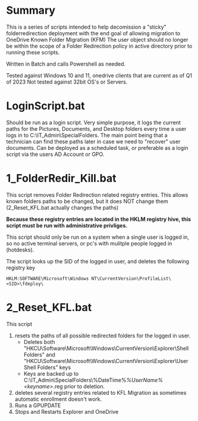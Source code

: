 # Summary
This is a series of scripts intended to help decomission a "sticky" folderredirection deployment with the end goal of allowing migration to OneDrive Known Folder Migration (KFM)
The user object should no longer be within the scope of a Folder Redirection policy in active directory prior to running these scripts.

Written in Batch and calls Powershell as needed.

Tested against Windows 10 and 11, onedrive clients that are current as of Q1 of 2023
Not tested against 32bit OS's or Servers.

# LoginScript.bat
Should be run as a login script. Very simple purpose, it logs the current paths for the Pictures, Documents, and Desktop folders every time a user logs in to C:\IT_Admin\SpecialFolders. The main point being that a technician can find these paths later in case we need to "recover" user documents. Can be deployed as a scheduled task, or preferable as a login script via the users AD Account or GPO.

# 1_FolderRedir_Kill.bat
This script removes Folder Redirection related registry entries. This allows known folders paths to be changed, but it does NOT change them (2_Reset_KFL.bat actually changes the paths)

**Because these registry entries are located in the HKLM registry hive, this script must be run with administrative privliges.**

This script should only be run on a system when a single user is logged in, so no active terminal servers, or pc's with mulitple people logged in (hotdesks).

The script looks up the SID of the logged in user, and deletes the following registry key

    HKLM:SOFTWARE\Microsoft\Windows NT\CurrentVersion\ProfileList\<SID>\fdeploy\

# 2_Reset_KFL.bat
This script
1. resets the paths of all possible redirected folders for the logged in user.
    - Deletes both "HKCU\Software\Microsoft\Windows\CurrentVersion\Explorer\Shell Folders" and "HKCU\Software\Microsoft\Windows\CurrentVersion\Explorer\User Shell Folders" keys
    - Keys are backed up to C:\\IT_Admin\\SpecialFolders\\%DateTime%_%UserName%_*\<keyname\>*.reg prior to deletion.
2. deletes several registry entries related to KFL Migration as sometimes automatic enrollment doesn't work.
3. Runs a GPUPDATE
4. Stops and Restarts Explorer and OneDrive